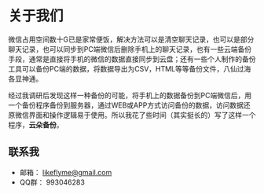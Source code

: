 # 关于我们

微信占用空间数十G已是家常便饭，解决方法可以是清空聊天记录，也可以是部分聊天记录，也可以同步到PC端微信后删除手机上的聊天记录，也有一些云端备份手段，通常是直接将手机的微信的数据直接同步到云盘；还有一些个人制作的备份工具可以备份PC端的数据，将数据导出为CSV，HTML等等备份文件，八仙过海各显神通。

经过我调研后发现这样一种备份的可能，将手机上的数据备份到PC端微信后，用一个备份程序备份到服务器，通过WEB或APP方式访问备份的数据，访问数据还原微信界面和操作逻辑易于使用。所以我花了些时间（其实挺长的）写了这样一个程序，**云朵备份**。

## 联系我

* 邮箱： likeflyme@gmail.com
* QQ群： 993046283